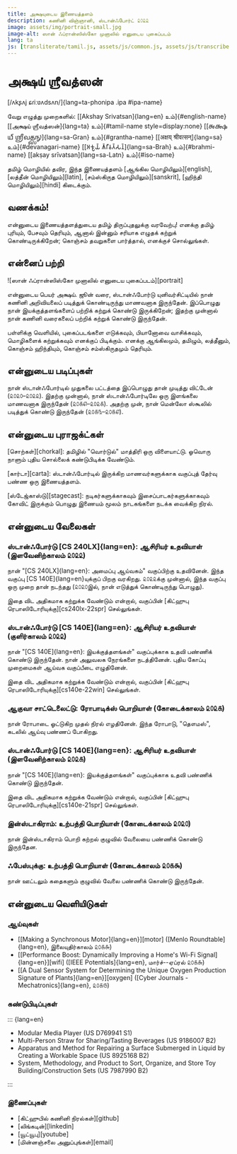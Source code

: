 ```yaml
---
title: அக்ஷயுடைய இணையத்தளம்
description: கணினி விஞ்ஞானி, ஸ்டான்ஃபோர்ட் ௨௦௨௨
image: assets/img/portrait-small.jpg
image-alt: ஸான் ஃப்ரான்ஸிஸ்கோ முனாலில் எனுடைய புகைப்படம்
lang: ta
js: [transliterate/tamil.js, assets/js/common.js, assets/js/transcribe.js]
---
```


# அக்ஷய் ஶ்ரீவத்ஸன்

[/ʌkʂʌj ɕɾiːʋʌdsʌn/]{lang=ta-phonipa .ipa #ipa-name}

வேறு எழுத்து முறைகளில்: [[Akshay Srivatsan]{lang=en} உம்]{#english-name}
[[அக்ஷய் ஶ்ரீவத்ஸன்]{lang=ta} உம்]{#tamil-name style=display:none} [[𑌅𑌕𑍍𑌷𑌯𑍍
𑌶𑍍𑌰𑍀𑌵𑌤𑍍𑌸𑌨𑍍]{lang=sa-Gran} உம்]{#grantha-name} [[अक्षय् श्रीवत्सन्]{lang=sa}
உம்]{#devanagari-name} [[𑀅𑀓𑁆𑀱𑀬𑁆 𑀰𑁆𑀭𑀻𑀯𑀢𑁆𑀲𑀦𑁆]{lang=sa-Brah} உம்]{#brahmi-name}
[[akṣay srīvatsan]{lang=sa-Latn} உம்]{#iso-name}

தமிழ் மொழியில் தவிர, இந்த இணையத்தளம் [ஆங்கில மொழியிலும்][english], [லத்தீன்
மொழியிலும்][latin], [சம்ஸ்கிருத மொழியிலும்][sanskrit], [ஹிந்தி
மொழியிலும்][hindi] கிடைக்கும்.

## வணக்கம்!

என்னுடைய இணையத்தளத்துடைய தமிழ் திருப்புதலுக்கு வரவேற்பு! எனக்கு தமிழ் புரியும்,
பேசவும் தெரியும், ஆனால் இன்னும் சரியாக எழுதக் கற்றுக் கொண்டிருக்கிறேன்; கொஞ்சம்
தவறுகளை பார்த்தால், எனக்குச் சொல்லுங்கள்.

<div id="scripts" style="display:none">
<label for="script">**எழுத்து முறையை தேர்வு பண்ணுங்கள்:**</label>
<select lang="ta" name="script" id="script">
<!-- Filled from JS -->
</select>
</div>

## என்னைப் பற்றி

![ஸான் ஃப்ரான்ஸிஸ்கோ முனாலில் எனுடைய புகைப்படம்][portrait]

என்னுடைய பெயர் அக்ஷய். ஜூன் வரை, ஸ்டான்ஃபோர்டு யுனிவர்சிட்டியில் நான் கணினி
அறிவியலைப் படித்துக் கொண்டிருந்து மாணவனாக இருந்தேன். இப்பொழுது நான்
இயக்குத்தளங்களைப் பற்றிக் கற்றுக் கொண்டு இருக்கிறேன்; இதற்கு முன்னால் நான் கணினி
வரைகலைப் பற்றிக் கற்றுக் கொண்டு இருந்தேன்.

பள்ளிக்கு வெளியில், புகைப்படங்களை எடுக்கவும், பியானோவை வாசிக்கவும், மொழிகளைக்
கற்றுக்கவும் எனக்குப் பிடிக்கும். எனக்கு ஆங்கிலமும், தமிழும், லத்தீனும், கொஞ்சம்
ஹிந்தியும், கொஞ்சம் சம்ஸ்கிருதமும் தெரியும்.

## என்னுடைய படிப்புகள்

நான் ஸ்டான்ஃபோர்டில் முதுகலை பட்டத்தை இப்பொழுது தான் முடித்து விட்டேன்
(௨௦௨௦–௨௦௨௨). இதற்கு முன்னால், நான் ஸ்டான்ஃபோர்டிலே ஒரு இளங்கலை மாணவனாக இருந்தேன்
(௨௦௧௭–௨௦௨௧). அதற்கு முன், நான் மென்லோ ஸ்கூலில் படித்துக் கொண்டு இருந்தேன்
(௨௦௧௩–௨௦௧௭).

## என்னுடைய புராஜக்ட்கள்

[சொற்கள்][chorkal]: தமிழில் "வொர்டுல்" மாத்திரி ஒரு விளையாட்டு. ஓவொரு நாளும்
புதிய சொல்லைக் கண்டுபிடிக்க வேண்டும்.

[கார்டா][carta]: ஸ்டான்ஃபோர்டில் இருக்கிற மாணவர்களுக்காக வகுப்புத் தேர்வு பண்ண
ஒரு இணையத்தளம்.

[ஸ்டேஜ்காஸ்டு][stagecast]: நடிகர்களுக்காகவும் இசைப்பாடகர்களுக்காகவும் கோவிட்
இருக்கும் பொழுது இணையம் மூலம் நாடகங்களை நடக்க வைக்கிற நிரல்.

## என்னுடைய வேலைகள்

### ஸ்டான்ஃபோர்டு [CS 240LX]{lang=en}: ஆசிரியர் உதவியாள் (இளவேனிற்காலம் ௨௦௨௨)

நான் "[CS 240LX]{lang=en}: அமைப்பு ஆய்வகம்" வகுப்பிற்கு உதவினேன். இந்த வகுப்பு
[CS 140E]{lang=en}யுக்குப் பிறகு வரகிறது. ௨௦௨௨க்கு முன்னால், இந்த வகுப்பு ஒரு
முறை தான் நடந்தது (௨௦௨௦இல், நான் எடுத்துக் கொண்டிருந்து பொழுது).

இதை விட அதிகமாக கற்றுக்க வேண்டும் என்றால், வகுப்பின் [கிட்ஹுபு
ரெபாஸிடோரியுக்கு][cs240lx-22spr] செல்லுங்கள்.

### ஸ்டான்ஃபோர்டு [CS 140E]{lang=en}: ஆசிரியர் உதவியாள் (குளிர்காலம் ௨௦௨௨)

நான் "[CS 140E]{lang=en}: இயக்குத்தளங்கள்" வகுப்புக்காக உதவி பண்ணிக் கொண்டு
இருந்தேன். நான் அலுவலக நேரங்களை நடத்தினேன். புதிய கோப்பு முறைமைகள் ஆய்வக
வகுப்பீடை எழுதினேன்.

இதை விட அதிகமாக கற்றுக்க வேண்டும் என்றால், வகுப்பின் [கிட்ஹுபு
ரெபாஸிடோரியுக்கு][cs140e-22win] செல்லுங்கள்.

### ஆகுவா சாட்டெலைட்டு: ரோபாடிக்ஸ் பொறியாள் (கோடைக்காலம் ௨௦௨௧)

நான் ரோபாடை ஓட்டுகிற முதல் நிரல் எழதினேன். இந்த ரோபாடு, "தௌமஸ்", கடலில் ஆய்வு
பண்ணப் போகிறது.

### ஸ்டான்ஃபோர்டு [CS 140E]{lang=en}: ஆசிரியர் உதவியாள் (இளவேனிற்காலம் ௨௦௨௧)

நான் "[CS 140E]{lang=en}: இயக்குத்தளங்கள்" வகுப்புக்காக உதவி பண்ணிக் கொண்டு
இருந்தேன்.

இதை விட அதிகமாக கற்றுக்க வேண்டும் என்றால், வகுப்பின் [கிட்ஹுபு
ரெபாஸிடோரியுக்கு][cs140e-21spr] செல்லுங்கள்.

### இன்ஸ்டாகிராம்: உற்பத்தி பொறியாள் (கோடைக்காலம் ௨௦௨௦)

நான் இன்ஸ்டாகிராம் பொறி கற்றல் குழுவில் வேலையை பண்ணிக் கொண்டு இருந்தேன.

### ஃபேஸ்புக்கு: உற்பத்தி பொறியாள் (கோடைக்காலம் ௨௦௧௯)

நான் ஊட்டலும் கதைகளும் குழுவில் வேலை பண்ணிக் கொண்டு இருந்தேன்.

## என்னுடைய வெளியிடுகள்

### ஆய்வுகள்

-   [[Making a Synchronous Motor]{lang=en}][motor] ([Menlo Roundtable]{lang=en},
    இலையுதிர்காலம் ௨௦௧௬)
-   [[Performance Boost: Dynamically Improving a Home's Wi-Fi
    Signal]{lang=en}][wifi] ([IEEE Potentials]{lang=en}, மார்ச்--ஏப்ரல் ௨௦௧௬)
-   [[A Dual Sensor System for Determining the Unique Oxygen Production
    Signature of Plants]{lang=en}][oxygen] ([Cyber Journals -
    Mechatronics]{lang=en}, ௨௦௧௫)

### கண்டுபிடிப்புகள்

::: {lang=en}

-   Modular Media Player (US D769941 S1)
-   Multi-Person Straw for Sharing/Tasting Beverages (US 9186007 B2)
-   Apparatus and Method for Repairing a Surface Submerged in Liquid by Creating
    a Workable Space (US 8925168 B2)
-   System, Methodology, and Product to Sort, Organize, and Store Toy
    Building/Construction Sets (US 7987990 B2)

:::

### இணைப்புகள்

-   [கிட்ஹுபில் கணினி நிரல்கள்][github]
-   [லிங்கடின்][linkedin]
-   [யூட்யூபு][youtube]
-   [மின்னஞ்சலை அனுப்புங்கள்][email]

<script>
var replacement_words = {
    akshay: 'Akshay',
    sreevadhsan: 'Srivatsan',
    ɕɾiːʋadsan: 'ɕɾiːʋatsan',
    श्रीवत्सऩ्: 'श्रीवत्सन्',
    kanini: 'ganini',
    kaɳini: 'gaɳini',
    robaadigs: 'robotics',
    robaadai: 'robotai',
    robaadu: 'robot',
    sdaanfordu: 'Stanford',
    sdaanford: 'Stanford',
    menlo: 'Menlo',
    sgool: 'School',
    insdaagiraam: 'Instagram',
    fesbukku: 'Facebook',
    yunivarsittiy: 'University',
    kaardaa: 'Carta',
    sdejgaasdu: 'Stagecast',
    aaguvaa: 'Aqua',
    saattelaittu: 'Satellite',
    thaumas: 'Thaumas',
    kidhubu: 'GitHub',
    kidhub: 'GitHub',
    rebaasidoriy: 'repository',
    lingadin: 'LinkedIn',
    yoodyoobu: 'YouTube',
    aangila: 'Aangila',
    lattheen: 'Latin',
    samsgirudha: 'Samskirutha',
    thamizh: 'Tamil',
    hindhi: 'Hindi',
    piranj: 'French',
    kandubidi: 'kandupidi',
    maars: 'March',
    ebral: 'April',
    joon: 'June',
    puraajagd: 'project',
    vordul: 'Wordle',
};

setup(
    document.getElementById("scripts"),
    document.getElementById("script"),
    [
        ["தமிழ்", "tamil", "ta", null],
        ["பிராமி", "brahmi", "ta-Brah", mapping.to_brahmi],
        ["தேவநாகரி", "devanagari", "ta-Deva", mapping.to_devanagari],
        ["லத்தீன்", "iso", "ta-Latn", mapping.to_iso],
        ["சர்வதேச", "ipa", "ta-phonipa", mapping.to_ipa],
        ["ஆங்கிலம்", "english", "ta-Latn", mapping.to_english],
    ]
);
</script>
